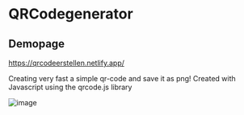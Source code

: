 # QRCodegenerator

## Demopage
https://qrcodeerstellen.netlify.app/

Creating very fast a simple qr-code and save it as png!
Created with Javascript using the qrcode.js library

![image](https://github.com/NikollbibajNoah/QRCodegenerator/assets/160404512/6e286658-0d8b-42cb-ab44-a234a8a85f8a)
